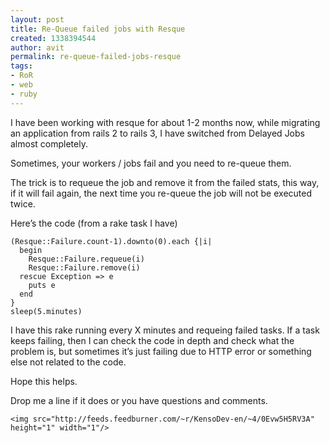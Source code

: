 ```yaml
---
layout: post
title: Re-Queue failed jobs with Resque
created: 1338394544
author: avit
permalink: re-queue-failed-jobs-resque
tags:
- RoR
- web
- ruby
---
```

<p>I have been working with resque for about 1-2 months now, while migrating an application from rails 2 to rails 3, I have switched from Delayed Jobs almost completely.</p>

<p>Sometimes, your workers / jobs fail and you need to re-queue them.</p>

<p>The trick is to requeue the job and remove it from the failed stats, this way, if it will fail again, the next time you re-queue the job will not be executed twice.</p>

<p>Here’s the code (from a rake task I have)</p>
<div class='highlight'><pre><code class='ruby'><span class='p'>(</span><span class='no'>Resque</span><span class='o'>::</span><span class='no'>Failure</span><span class='o'>.</span><span class='n'>count</span><span class='o'>-</span><span class='mi'>1</span><span class='p'>)</span><span class='o'>.</span><span class='n'>downto</span><span class='p'>(</span><span class='mi'>0</span><span class='p'>)</span><span class='o'>.</span><span class='n'>each</span> <span class='p'>{</span><span class='o'>|</span><span class='n'>i</span><span class='o'>|</span>
  <span class='k'>begin</span>
    <span class='no'>Resque</span><span class='o'>::</span><span class='no'>Failure</span><span class='o'>.</span><span class='n'>requeue</span><span class='p'>(</span><span class='n'>i</span><span class='p'>)</span>
    <span class='no'>Resque</span><span class='o'>::</span><span class='no'>Failure</span><span class='o'>.</span><span class='n'>remove</span><span class='p'>(</span><span class='n'>i</span><span class='p'>)</span>
  <span class='k'>rescue</span> <span class='no'>Exception</span> <span class='o'>=></span> <span class='n'>e</span>
    <span class='nb'>puts</span> <span class='n'>e</span>
  <span class='k'>end</span>
<span class='p'>}</span>
<span class='nb'>sleep</span><span class='p'>(</span><span class='mi'>5</span><span class='o'>.</span><span class='n'>minutes</span><span class='p'>)</span>
</code></pre>
</div>
<p>I have this rake running every X minutes and requeing failed tasks. If a task keeps failing, then I can check the code in depth and check what the problem is, but sometimes it’s just failing due to HTTP error or something else not related to the code.</p>

<p>Hope this helps.</p>

<p>Drop me a line if it does or you have questions and comments.</p>
      
    <img src="http://feeds.feedburner.com/~r/KensoDev-en/~4/0Evw5H5RV3A" height="1" width="1"/>
